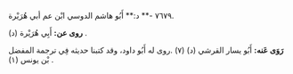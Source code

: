 ٧٦٧٩ -** د:** أَبُو هاشم الدوسي ابْن عم أبي هُرَيْرة.

**روى عن:** أَبِي هُرَيْرة (د) .

**رَوَى عَنه:** أَبُو يسار القرشي (د) (٧) .روى له أَبُو داود، وقد كتبنا حديثه فِي ترجمة المفضل بْن يونس (١) .